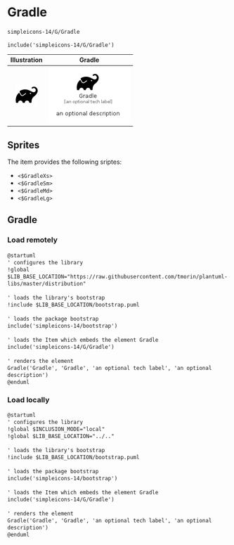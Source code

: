 # Gradle


```text
simpleicons-14/G/Gradle
```

```text
include('simpleicons-14/G/Gradle')
```



| Illustration | Gradle |
| :---: | :---: |
| ![illustration for Illustration](../../simpleicons-14/G/Gradle.png) | ![illustration for Gradle](../../simpleicons-14/G/Gradle.Local.png) |



## Sprites
The item provides the following sriptes:

- `<$GradleXs>`
- `<$GradleSm>`
- `<$GradleMd>`
- `<$GradleLg>`





## Gradle

### Load remotely
```plantuml
@startuml
' configures the library
!global $LIB_BASE_LOCATION="https://raw.githubusercontent.com/tmorin/plantuml-libs/master/distribution"

' loads the library's bootstrap
!include $LIB_BASE_LOCATION/bootstrap.puml

' loads the package bootstrap
include('simpleicons-14/bootstrap')

' loads the Item which embeds the element Gradle
include('simpleicons-14/G/Gradle')

' renders the element
Gradle('Gradle', 'Gradle', 'an optional tech label', 'an optional description')
@enduml
```

### Load locally
```plantuml
@startuml
' configures the library
!global $INCLUSION_MODE="local"
!global $LIB_BASE_LOCATION="../.."

' loads the library's bootstrap
!include $LIB_BASE_LOCATION/bootstrap.puml

' loads the package bootstrap
include('simpleicons-14/bootstrap')

' loads the Item which embeds the element Gradle
include('simpleicons-14/G/Gradle')

' renders the element
Gradle('Gradle', 'Gradle', 'an optional tech label', 'an optional description')
@enduml
```

